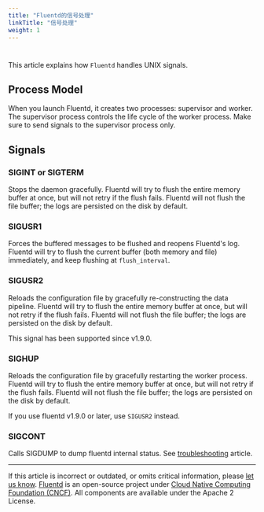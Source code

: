 ```yaml
---
title: "Fluentd的信号处理"
linkTitle: "信号处理"
weight: 1
---
```


#

This article explains how `Fluentd` handles UNIX signals.

## Process Model

When you launch Fluentd, it creates two processes: supervisor and
worker. The supervisor process controls the life cycle of the worker
process. Make sure to send signals to the supervisor process only.

## Signals

### SIGINT or SIGTERM

Stops the daemon gracefully. Fluentd will try to flush the entire memory
buffer at once, but will not retry if the flush fails. Fluentd will not
flush the file buffer; the logs are persisted on the disk by default.

### SIGUSR1

Forces the buffered messages to be flushed and reopens Fluentd's log.
Fluentd will try to flush the current buffer (both memory and file)
immediately, and keep flushing at `flush_interval`.

### SIGUSR2

Reloads the configuration file by gracefully re-constructing the data pipeline.
Fluentd will try to flush the entire memory buffer at once, but will not retry
if the flush fails. Fluentd will not flush the file buffer; the logs are
persisted on the disk by default.

This signal has been supported since v1.9.0.

### SIGHUP

Reloads the configuration file by gracefully restarting the worker
process. Fluentd will try to flush the entire memory buffer at once, but
will not retry if the flush fails. Fluentd will not flush the file
buffer; the logs are persisted on the disk by default.

If you use fluentd v1.9.0 or later, use `SIGUSR2` instead.

### SIGCONT

Calls SIGDUMP to dump fluentd internal status. See
[troubleshooting](/deployment/trouble-shooting.md/#dump-fluentd-internal-information) article.

---

If this article is incorrect or outdated, or omits critical information, please [let us know](https://github.com/fluent/fluentd-docs-gitbook/issues?state=open).
[Fluentd](http://www.fluentd.org/) is an open-source project under [Cloud Native Computing Foundation (CNCF)](https://cncf.io/). All components are available under the Apache 2 License.
